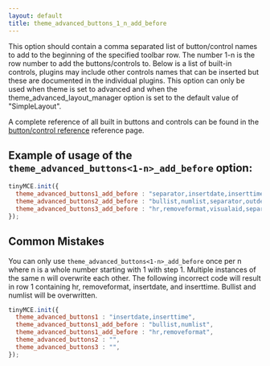 ```yaml
---
layout: default
title: theme_advanced_buttons_1_n_add_before
---
```


This option should contain a comma separated list of button/control names to add to the beginning of the specified toolbar row. The number 1-n is the row number to add the buttons/controls to. Below is a list of built-in controls, plugins may include other controls names that can be inserted but these are documented in the individual plugins. This option can only be used when theme is set to advanced and when the theme_advanced_layout_manager option is set to the default value of "SimpleLayout".

A complete reference of all built in buttons and controls can be found in the [button/control reference](https://www.tinymce.com/docs-3x/reference/buttons/) reference page.

## Example of usage of the `theme_advanced_buttons<1-n>_add_before` option:

```js
tinyMCE.init({
  theme_advanced_buttons1_add_before : "separator,insertdate,inserttime,preview,zoom,separator,forecolor,backcolor"
  theme_advanced_buttons2_add_before : "bullist,numlist,separator,outdent,indent,separator,undo,redo,separator,link,unlink,anchor,image,cleanup,help,code"
  theme_advanced_buttons3_add_before : "hr,removeformat,visualaid,separator,sub,sup,separator,charmap"
});
```

## Common Mistakes

You can only use `theme_advanced_buttons<1-n>_add_before` once per n where n is a whole number starting with 1 with step 1\. Multiple instances of the same n will overwrite each other. The following incorrect code will result in row 1 containing hr, removeformat, insertdate, and inserttime. Bullist and numlist will be overwritten.

```js
tinyMCE.init({
  theme_advanced_buttons1 : "insertdate,inserttime",
  theme_advanced_buttons1_add_before : "bullist,numlist",
  theme_advanced_buttons1_add_before : "hr,removeformat",
  theme_advanced_buttons2 : "",
  theme_advanced_buttons3 : "",
});
```
